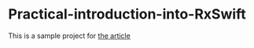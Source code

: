 # Practical-introduction-into-RxSwift

This is a sample project for [the article](http://adamborek.com/practical-introduction-rxswift/)
